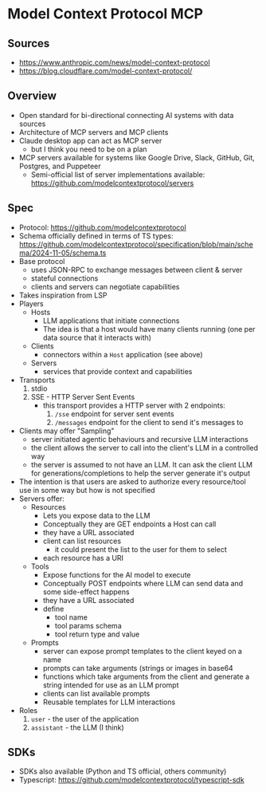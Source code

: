 # Model Context Protocol MCP

## Sources

- https://www.anthropic.com/news/model-context-protocol
- https://blog.cloudflare.com/model-context-protocol/

## Overview

- Open standard for bi-directional connecting AI systems with data sources
- Architecture of MCP servers and MCP clients
- Claude desktop app can act as MCP server
    - but I think you need to be on a plan
- MCP servers available for systems like Google Drive, Slack, GitHub, Git, Postgres, and Puppeteer
    - Semi-official list of server implementations available:
      https://github.com/modelcontextprotocol/servers

## Spec

- Protocol: https://github.com/modelcontextprotocol
- Schema officially defined in terms of TS types:
  https://github.com/modelcontextprotocol/specification/blob/main/schema/2024-11-05/schema.ts
- Base protocol
    - uses JSON-RPC to exchange messages between client & server
    - stateful connections
    - clients and servers can negotiate capabilities
- Takes inspiration from LSP
- Players
    - Hosts
        - LLM applications that initiate connections
        - The idea is that a host would have many clients running (one per data source that it
          interacts with)
    - Clients
        - connectors within a `Host` application (see above)
    - Servers
        - services that provide context and capabilities
- Transports
    1. stdio
    2. SSE - HTTP Server Sent Events
        - this transport provides a HTTP server with 2 endpoints:
            1. `/sse` endpoint for server sent events
            2. `/messages` endpoint for the client to send it's messages to
- Clients may offer "Sampling"
    - server initiated agentic behaviours and recursive LLM interactions
    - the client allows the server to call into the client's LLM in a controlled way
    - the server is assumed to not have an LLM. It can ask the client LLM for
      generations/completions to help the server generate it's output
- The intention is that users are asked to authorize every resource/tool use in some way but how is
  not specified
- Servers offer:
    - Resources
        - Lets you expose data to the LLM
        - Conceptually they are GET endpoints a Host can call
        - they have a URL associated
        - client can list resources
            - it could present the list to the user for them to select
        - each resource has a URI
    - Tools
        - Expose functions for the AI model to execute
        - Conceptually POST endpoints where LLM can send data and some side-effect happens
        - they have a URL associated
        - define
            - tool name
            - tool params schema
            - tool return type and value
    - Prompts
        - server can expose prompt templates to the client keyed on a name
        - prompts can take arguments (strings or images in base64
        - functions which take arguments from the client and generate a string intended for use as
          an LLM prompt
        - clients can list available prompts
        - Reusable templates for LLM interactions
- Roles
    1. `user` - the user of the application
    2. `assistant` - the LLM (I think)

## SDKs

- SDKs also available (Python and TS official, others community)
- Typescript: https://github.com/modelcontextprotocol/typescript-sdk

